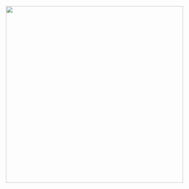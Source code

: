<div align="center">
  <img src="https://gifer.com/embed/Dezp" width=480 height=480.000 frameBorder="0"></img>
</div>
